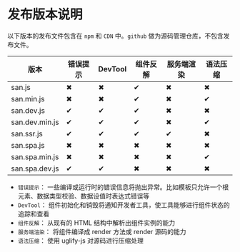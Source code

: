 # 发布版本说明

以下版本的发布文件包含在 `npm` 和 `CDN` 中。`github` 做为源码管理仓库，不包含发布文件。


版本 | 错误提示 | DevTool | 组件反解 | 服务端渲染 | 语法压缩
------ | ------- | ------- | ------- | ------- | -------
san.js         | ✖ | ✖ | ✔ | ✖ | ✖
san.min.js     | ✖ | ✖ | ✔ | ✖ | ✔
san.dev.js     | ✔ | ✔ | ✔ | ✖ | ✖
san.dev.min.js | ✔ | ✔ | ✔ | ✖ | ✔
san.ssr.js     | ✔ | ✔ | ✔ | ✔ | ✖
san.spa.js     | ✖ | ✖ | ✖ | ✖ | ✖
san.spa.min.js | ✖ | ✖ | ✖ | ✖ | ✔
san.spa.dev.js | ✔ | ✔ | ✖ | ✖ | ✖


- `错误提示`： 一些编译或运行时的错误信息将抛出异常。比如模板只允许一个根元素、数据类型校验、数据设值时表达式错误等
- `DevTool`： 组件初始化和销毁将通知开发者工具，使工具能够进行组件状态的追踪和查看
- `组件反解`： 从现有的 HTML 结构中解析出组件实例的能力
- `服务端渲染`： 将组件编译成 render 方法或 render 源码的能力
- `语法压缩`： 使用 uglify-js 对源码进行压缩处理
